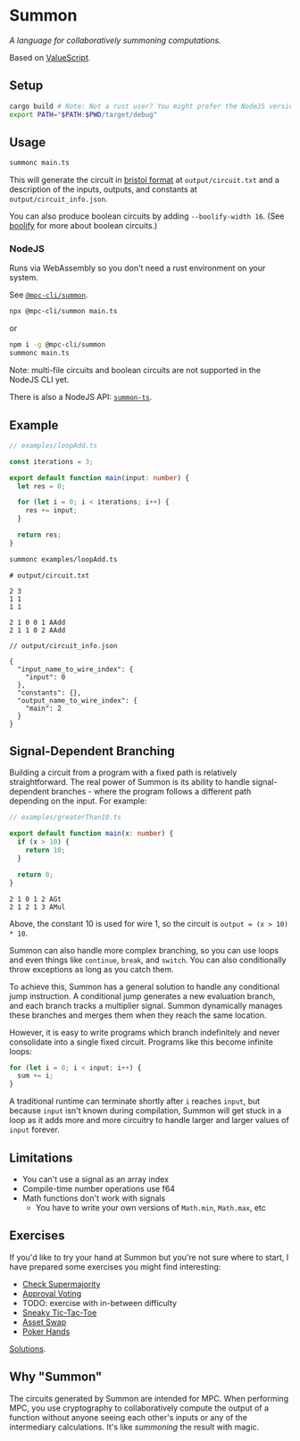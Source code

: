 # Summon

*A language for collaboratively summoning computations.*

Based on [ValueScript](https://github.com/voltrevo/ValueScript).

## Setup

```sh
cargo build # Note: Not a rust user? You might prefer the NodeJS version further down
export PATH="$PATH:$PWD/target/debug"
```

## Usage

```sh
summonc main.ts
```

This will generate the circuit in [bristol format](https://nigelsmart.github.io/MPC-Circuits/) at `output/circuit.txt` and a description of the inputs, outputs, and constants at `output/circuit_info.json`.

You can also produce boolean circuits by adding `--boolify-width 16`. (See [boolify](https://github.com/voltrevo/boolify) for more about boolean circuits.)

### NodeJS

Runs via WebAssembly so you don't need a rust environment on your system.

See [`@mpc-cli/summon`](https://github.com/cedoor/mpc-cli/tree/main/packages/cli-summon).

```sh
npx @mpc-cli/summon main.ts
```

or

```sh
npm i -g @mpc-cli/summon
summonc main.ts
```

Note: multi-file circuits and boolean circuits are not supported in the NodeJS CLI yet.

There is also a NodeJS API: [`summon-ts`](https://github.com/voltrevo/summon-ts).

## Example

```ts
// examples/loopAdd.ts

const iterations = 3;

export default function main(input: number) {
  let res = 0;

  for (let i = 0; i < iterations; i++) {
    res += input;
  }

  return res;
}
```

```sh
summonc examples/loopAdd.ts
```

```
# output/circuit.txt

2 3
1 1
1 1

2 1 0 0 1 AAdd
2 1 1 0 2 AAdd
```

```jsonc
// output/circuit_info.json

{
  "input_name_to_wire_index": {
    "input": 0
  },
  "constants": {},
  "output_name_to_wire_index": {
    "main": 2
  }
}
```

## Signal-Dependent Branching

Building a circuit from a program with a fixed path is relatively straightforward. The real power
of Summon is its ability to handle signal-dependent branches - where the program follows a
different path depending on the input. For example:

```ts
// examples/greaterThan10.ts

export default function main(x: number) {
  if (x > 10) {
    return 10;
  }

  return 0;
}
```

```
2 1 0 1 2 AGt
2 1 2 1 3 AMul
```

Above, the constant 10 is used for wire 1, so the circuit is `output = (x > 10) * 10`.

Summon can also handle more complex branching, so you can use loops and even things like
`continue`, `break`, and `switch`. You can also conditionally throw exceptions as long as you
catch them.

To achieve this, Summon has a general solution to handle any conditional jump instruction.
A conditional jump generates a new evaluation branch, and each branch tracks a multiplier signal.
Summon dynamically manages these branches and merges them when they reach the same location.

However, it is easy to write programs which branch indefinitely and never consolidate into a single
fixed circuit. Programs like this become infinite loops:

```ts
for (let i = 0; i < input; i++) {
  sum += i;
}
```

A traditional runtime can terminate shortly after `i` reaches `input`, but because `input` isn't
known during compilation, Summon will get stuck in a loop as it adds more and more circuitry
to handle larger and larger values of `input` forever.

## Limitations

- You can't use a signal as an array index
- Compile-time number operations use f64
- Math functions don't work with signals
  - You have to write your own versions of `Math.min`, `Math.max`, etc

## Exercises

If you'd like to try your hand at Summon but you're not sure where to start, I have prepared
some exercises you might find interesting:
- [Check Supermajority](./examples/exercises/checkSuperMajority.ts)
- [Approval Voting](./examples/exercises/approvalVoting.ts)
- TODO: exercise with in-between difficulty
- [Sneaky Tic-Tac-Toe](./examples/exercises/sneakyTicTacToe.ts)
- [Asset Swap](./examples/exercises/assetSwap.ts)
- [Poker Hands](./examples/exercises/pokerHands.ts)

[Solutions](https://github.com/voltrevo/summon/tree/exercise-solutions/examples/exerciseSolutions).

## Why "Summon"

The circuits generated by Summon are intended for MPC. When performing MPC, you use cryptography to collaboratively compute the output of a function without anyone seeing each other's inputs or any of the intermediary calculations. It's like *summoning* the result with magic.
